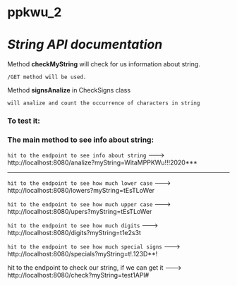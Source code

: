 # ppkwu_2
# _String API documentation_

Method **checkMyString** will check for us information about string.

`/GET method will be used.`




Method **signsAnalize** in CheckSigns class 

`will analize and count the occurrence of characters in string`



### **To test it:**
### The main method to see info about string:

`hit to the endpoint to see info about string` --->
http://localhost:8080/analize?myString=WitaMPPKWu!!!2020***


-----------------------------------------------

`hit to the endpoint to see how much lower case` --->
http://localhost:8080/lowers?myString=tEsTLoWer



`hit to the endpoint to see how much upper case` --->
http://localhost:8080/upers?myString=tEsTLoWer



`hit to the endpoint to see how much digits` --->
http://localhost:8080/digits?myString=t1e2s3t

`hit to the endpoint to see how much special signs` --->
http://localhost:8080/specials?myString=t!.123D**!


hit to the endpoint to check our string, if we can get it
--->  http://localhost:8080/check?myString=test1API#


